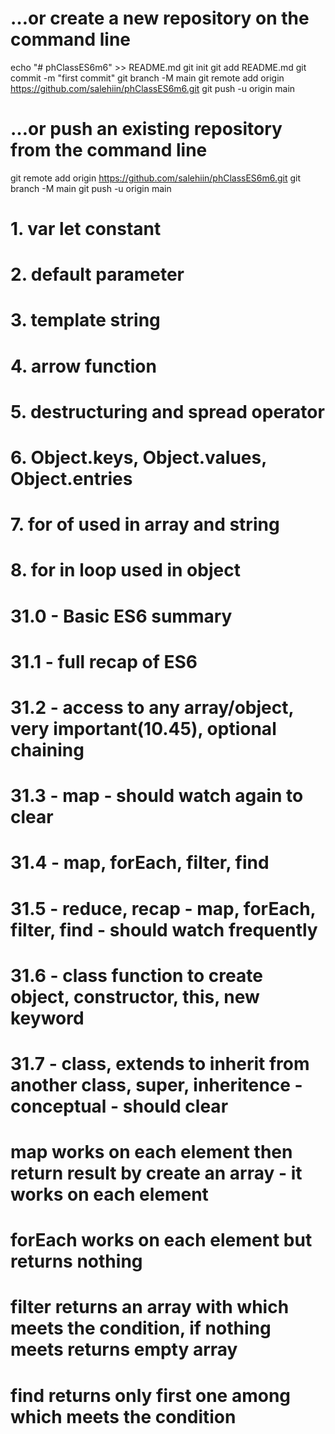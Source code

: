 # …or create a new repository on the command line
echo "# phClassES6m6" >> README.md
git init
git add README.md
git commit -m "first commit"
git branch -M main
git remote add origin https://github.com/salehiin/phClassES6m6.git
git push -u origin main

# …or push an existing repository from the command line
git remote add origin https://github.com/salehiin/phClassES6m6.git
git branch -M main
git push -u origin main

# 1. var let constant
# 2. default parameter
# 3. template string
# 4. arrow function
# 5. destructuring and spread operator
# 6. Object.keys, Object.values, Object.entries
# 7. for of used in array and string
# 8. for in loop used in object 

# 31.0 - Basic ES6 summary
# 31.1 - full recap of ES6
# 31.2 - access to any array/object, very important(10.45), optional chaining
# 31.3 - map - should watch again to clear
# 31.4 - map, forEach, filter, find
# 31.5 - reduce, recap - map, forEach, filter, find - should watch frequently 
# 31.6 - class function to create object, constructor, this, new keyword
# 31.7 - class, extends to inherit from another class, super, inheritence - conceptual - should clear 


# map works on each element then return result by create an array - it works on each element
# forEach works on each element but returns nothing
# filter returns an array with which meets the condition, if nothing meets returns empty array
# find returns only first one among which meets the condition